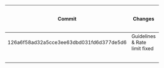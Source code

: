 | Commit                                   | Changes                       | Avg Time per request | Num of Request per second |
| ---------------------------------------- | ----------------------------- | -------------------- | ------------------------- |
| 126a6f58ad32a5cce3ee63dbd031fd6d377de5d6 | Guidelines & Rate limit fixed | 249ms                | 38                        |
|                                          |                               | 310ms                | 40                        |
|                                          |                               |                      |                           |
